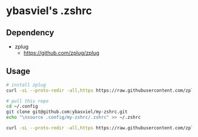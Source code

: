 # ybasviel's .zshrc
## Dependency
- zplug
  - https://github.com/zplug/zplug

## Usage
```sh
# install zplug
curl -sL --proto-redir -all,https https://raw.githubusercontent.com/zplug/installer/master/installer.zsh | zsh

# pull this repo
cd ~/.config
git clone git@github.com:ybasviel/my-zshrc.git
echo "\nsource .config/my-zshrc/.zshrc" >> ~/.zshrc
```

```zsh
curl -sL --proto-redir -all,https https://raw.githubusercontent.com/zplug/installer/master/installer.zsh | zsh && cd ~/.config && git clone git@github.com:ybasviel/my-zshrc.git && echo "\nsource .config/my-zshrc/.zshrc" >> ~/.zshrc
```
